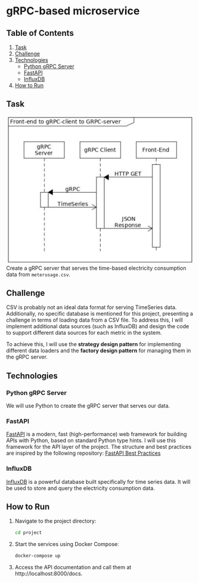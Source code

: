 # gRPC-based microservice



## Table of Contents
1. [Task](#task)
2. [Challenge](#challenge)
3. [Technologies](#technologies)
   - [Python gRPC Server](#python-grpc-server)
   - [FastAPI](#fastapi)
   - [InfluxDB](#influxdb)
4. [How to Run](#how-to-run)

## Task
![example tree](/README-assets/task-graph.png)
Create a gRPC server that serves the time-based electricity consumption data from `meterusage.csv`.

## Challenge
CSV is probably not an ideal data format for serving TimeSeries data. Additionally, no specific database is mentioned for this project, presenting a challenge in terms of loading data from a CSV file. To address this, I will implement additional data sources (such as InfluxDB) and design the code to support different data sources for each metric in the system.

To achieve this, I will use the **strategy design pattern** for implementing different data loaders and the **factory design pattern** for managing them in the gRPC server.

## Technologies

### Python gRPC Server
We will use Python to create the gRPC server that serves our data.

### FastAPI
[FastAPI](https://fastapi.tiangolo.com/) is a modern, fast (high-performance) web framework for building APIs with Python, based on standard Python type hints. I will use this framework for the API layer of the project. The structure and best practices are inspired by the following repository:
[FastAPI Best Practices](https://github.com/zhanymkanov/fastapi-best-practices)

### InfluxDB
[InfluxDB](https://www.influxdata.com/) is a powerful database built specifically for time series data. It will be used to store and query the electricity consumption data.

## How to Run
1. Navigate to the project directory:
   ```bash
   cd project
2. Start the services using Docker Compose:
   ```bash
   docker-compose up
3. Access the API documentation and call them at http://localhost:8000/docs.

